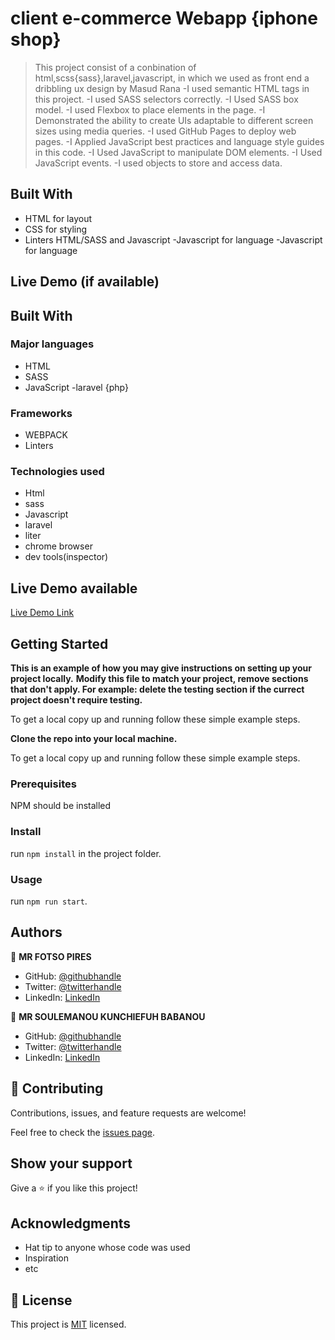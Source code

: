 # client e-commerce Webapp {iphone shop}
> This project consist of a conbination of html,scss{sass},laravel,javascript, in which we used as front end a dribbling ux design by Masud Rana
-I used semantic HTML tags in this project.
-I used SASS selectors correctly.
-I Used SASS box model.
-I used Flexbox to place elements in the page.
-I Demonstrated the ability to create UIs adaptable to different screen sizes using media queries.
-I used GitHub Pages to deploy web pages.
-I Applied JavaScript best practices and language style guides in this code.
-I Used JavaScript to manipulate DOM elements.
-I Used JavaScript events.
-I used objects to store and access data.
## Built With

- HTML for layout 
- CSS for styling
- Linters HTML/SASS and Javascript
-Javascript for language
-Javascript for language

## Live Demo (if available)
## Built With

### Major languages
- HTML
- SASS
- JavaScript 
-laravel {php}
### Frameworks
- WEBPACK 
- Linters
### Technologies used
- Html
- sass
- Javascript
- laravel
- liter
- chrome browser
- dev tools(inspector)

## Live Demo available 

[Live Demo Link]()


## Getting Started

**This is an example of how you may give instructions on setting up your project locally.**
**Modify this file to match your project, remove sections that don't apply. For example: delete the testing section if the currect project doesn't require testing.**


To get a local copy up and running follow these simple example steps.

**Clone the repo into your local machine.**


To get a local copy up and running follow these simple example steps.

### Prerequisites
NPM should be installed

### Install
run `npm install` in the project folder.

### Usage
run `npm run start`.


## Authors

👤 **MR FOTSO PIRES**

- GitHub: [@githubhandle]()
- Twitter: [@twitterhandle]()
- LinkedIn: [LinkedIn]()

👤 **MR SOULEMANOU KUNCHIEFUH BABANOU**

- GitHub: [@githubhandle]()
- Twitter: [@twitterhandle]()
- LinkedIn: [LinkedIn]()

## 🤝 Contributing

Contributions, issues, and feature requests are welcome!

Feel free to check the [issues page](../../issues/).

## Show your support

Give a ⭐️ if you like this project!

## Acknowledgments

- Hat tip to anyone whose code was used
- Inspiration
- etc

## 📝 License

This project is [MIT](./MIT.md) licensed.
